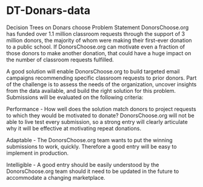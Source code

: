# DT-Donars-data
Decision Trees on Donars choose
Problem Statement
DonorsChoose.org has funded over 1.1 million classroom requests through the support of 3 million donors, the majority of whom were making their first-ever donation to a public school. If DonorsChoose.org can motivate even a fraction of those donors to make another donation, that could have a huge impact on the number of classroom requests fulfilled.

A good solution will enable DonorsChoose.org to build targeted email campaigns recommending specific classroom requests to prior donors. Part of the challenge is to assess the needs of the organization, uncover insights from the data available, and build the right solution for this problem. Submissions will be evaluated on the following criteria:

Performance - How well does the solution match donors to project requests to which they would be motivated to donate? DonorsChoose.org will not be able to live test every submission, so a strong entry will clearly articulate why it will be effective at motivating repeat donations.

Adaptable - The DonorsChoose.org team wants to put the winning submissions to work, quickly. Therefore a good entry will be easy to implement in production.

Intelligible - A good entry should be easily understood by the DonorsChoose.org team should it need to be updated in the future to accommodate a changing marketplace.
